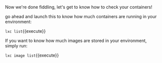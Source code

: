 Now we're done fiddling, let's get to know how to check your containers!

go ahead and launch this to know how much containers are running in your environment:

`lxc list`{{execute}}

If you want to know how much images are stored in your environment, simply run:

`lxc image list`{{execute}}